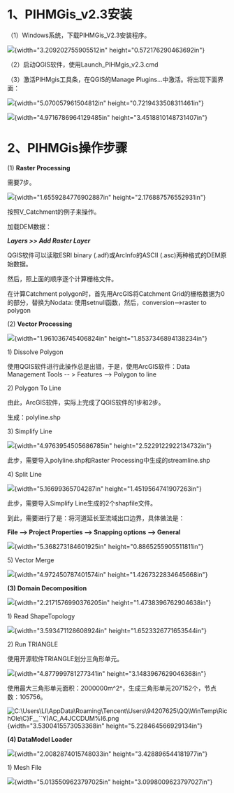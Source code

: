 # 1、PIHMGis_v2.3安装

（1）Windows系统，下载PIHMGis_V2.3安装程序。

![](./media/image1.png){width="3.209202755905512in"
height="0.572176290463692in"}

（2）启动QGIS软件，使用Launch_PIHMgis_v2.3.cmd

（3）激活PIHMgis工具条，在QGIS的Manage
Plugins\...中激活。将出现下面界面：

![](./media/image2.png){width="5.070057961504812in"
height="0.7219433508311461in"}

![](./media/image3.png){width="4.9716786964129485in"
height="3.4518810148731407in"}

# 2、PIHMGis操作步骤

\(1\) **Raster Processing**

需要7步。

![](./media/image4.png){width="1.6559284776902887in"
height="2.176887576552931in"}

按照V_Catchment的例子来操作。

加载DEM数据：

***Layers \>\> Add Raster Layer***

QGIS软件可以读取ESRI binary (.adf)或ArcInfo的ASCII
(.asc)两种格式的DEM原始数据。

然后，照上面的顺序逐个计算栅格文件。

在计算Catchment polygon时，首先用ArcGIS将Catchment
Grid的栅格数据为0的部分，替换为Nodata:
使用setnull函数，然后，conversion\--\>raster to polygon

\(2\) **Vector Processing**

![](./media/image5.png){width="1.961036745406824in"
height="1.8537346894138234in"}

1\) Dissolve Polygon

使用QGIS软件进行此操作总是出错，于是，使用ArcGIS软件：Data Management
Tools \-- \> Features \--\> Polygon to line

2\) Polygon To Line

由此，ArcGIS软件，实际上完成了QGIS软件的1步和2步。

生成：polyline.shp

3\) Simplify Line

![](./media/image6.png){width="4.9763954505686785in"
height="2.5229122922134732in"}

此步，需要导入polyline.shp和Raster Processing中生成的streamline.shp

4\) Split Line

![](./media/image7.png){width="5.16699365704287in"
height="1.4519564741907263in"}

此步，需要导入Simplify Line生成的2个shapfile文件。

到此，需要进行了是：将河道延长至流域出口边界，具体做法是：

**File \--\> Project Properties \--\> Snapping options \--\> General**

![](./media/image8.png){width="5.368273184601925in"
height="0.8865255905511811in"}

5\) Vector Merge

![](./media/image9.png){width="4.972450787401574in"
height="1.4267322834645668in"}

**(3) Domain Decomposition**

![](./media/image10.png){width="2.2171576990376205in"
height="1.4738396762904638in"}

1\) Read ShapeTopology

![](./media/image11.png){width="3.593471128608924in"
height="1.6523326771653544in"}

2\) Run TRIANGLE

使用开源软件TRIANGLE划分三角形单元。

![](./media/image12.png){width="4.877999781277341in"
height="3.1483967629046368in"}

使用最大三角形单元面积：2000000m^2^，生成三角形单元207152个，节点数：105756。

![C:\\Users\\LI\\AppData\\Roaming\\Tencent\\Users\\94207625\\QQ\\WinTemp\\RichOle\\C}F\_\_\`\`Y)AC_A4JCCDUM%I6.png](./media/image13.png){width="3.5300415573053368in"
height="5.228464566929134in"}

**(4) DataModel Loader**

![](./media/image14.png){width="2.0082874015748033in"
height="3.428896544181977in"}

1\) Mesh File

![](./media/image15.png){width="5.0135509623797025in"
height="3.0998009623797027in"}
